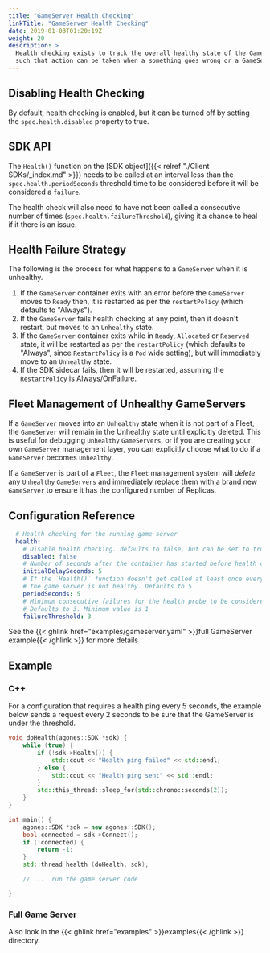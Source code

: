 ```yaml
---
title: "GameServer Health Checking"
linkTitle: "GameServer Health Checking"
date: 2019-01-03T01:20:19Z
weight: 20
description: >
  Health checking exists to track the overall healthy state of the GameServer, 
  such that action can be taken when a something goes wrong or a GameServer drops into an Unhealthy state
---
```


## Disabling Health Checking

By default, health checking is enabled, but it can be turned off by setting the `spec.health.disabled` property to
true.

## SDK API

The `Health()` function on the [SDK object]({{< relref "./Client SDKs/_index.md" >}}) needs to be called at an
interval less than the `spec.health.periodSeconds`
threshold time to be considered before it will be considered a `failure`.

The health check will also need to have not been called a consecutive number of times (`spec.health.failureThreshold`),
giving it a chance to heal if it there is an issue.

## Health Failure Strategy

The following is the process for what happens to a `GameServer` when it is unhealthy.

1. If the `GameServer` container exits with an error before the `GameServer` moves to `Ready` then, 
   it is restarted as per the `restartPolicy` (which defaults to "Always").
1. If the `GameServer` fails health checking at any point, then it doesn't restart, 
   but moves to an `Unhealthy` state.
1. If the `GameServer` container exits while in `Ready`, `Allocated` or `Reserved` state, it will be restarted 
   as per the `restartPolicy`  (which defaults to "Always", since `RestartPolicy` is a `Pod` wide setting), 
   but will immediately move to an `Unhealthy` state.
1. If the SDK sidecar fails, then it will be restarted, assuming the `RestartPolicy` is Always/OnFailure.

## Fleet Management of Unhealthy GameServers

If a `GameServer` moves into an `Unhealthy` state when it is not part of a Fleet, the `GameServer` will remain in the
Unhealthy state until explicitly deleted.  This is useful for debugging `Unhealthy` `GameServers`, or if you are
creating your own `GameServer` management layer, you can explicitly choose what to do if a `GameServer` becomes
`Unhealthy`.
  
If a `GameServer` is part of a `Fleet`, the `Fleet` management system will _delete_ any `Unhealthy` `GameServers` and
immediately replace them with a brand new `GameServer` to ensure it has the configured number of Replicas.

## Configuration Reference
```yaml
  # Health checking for the running game server
  health:
    # Disable health checking. defaults to false, but can be set to true
    disabled: false
    # Number of seconds after the container has started before health check is initiated. Defaults to 5 seconds
    initialDelaySeconds: 5
    # If the `Health()` function doesn't get called at least once every period (seconds), then
    # the game server is not healthy. Defaults to 5
    periodSeconds: 5
    # Minimum consecutive failures for the health probe to be considered failed after having succeeded.
    # Defaults to 3. Minimum value is 1
    failureThreshold: 3
```

See the {{< ghlink href="examples/gameserver.yaml" >}}full GameServer example{{< /ghlink >}} for more details

## Example

### C++

For a configuration that requires a health ping every 5 seconds, the example below sends a request every 2 seconds
to be sure that the GameServer is under the threshold.

```cpp
void doHealth(agones::SDK *sdk) {
    while (true) {
        if (!sdk->Health()) {
            std::cout << "Health ping failed" << std::endl;
        } else {
            std::cout << "Health ping sent" << std::endl;
        }
        std::this_thread::sleep_for(std::chrono::seconds(2));
    }
}

int main() {
    agones::SDK *sdk = new agones::SDK();
    bool connected = sdk->Connect();
    if (!connected) {
        return -1;
    }
    std::thread health (doHealth, sdk);

    // ...  run the game server code

}
```

### Full Game Server

Also look in the {{< ghlink href="examples" >}}examples{{< /ghlink >}} directory.

